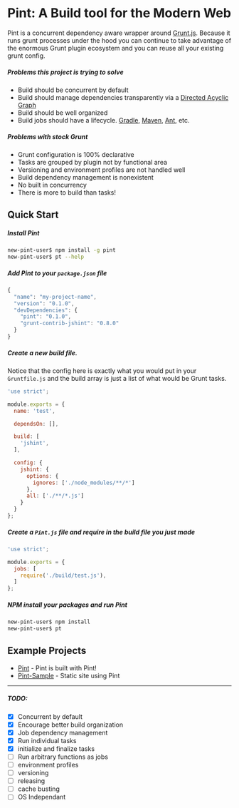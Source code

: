 # Pint: A Build tool for the Modern Web

Pint is a concurrent dependency aware wrapper around [Grunt.js](http://http://gruntjs.com/). Because it runs grunt processes under the hood you can continue to take advantage of the enormous Grunt plugin ecosystem and you can reuse all your existing grunt config.  

##### Problems this project is trying to solve

* Build should be concurrent by default
* Build should manage dependencies transparently via a [Directed Acyclic Graph](http://en.wikipedia.org/wiki/Directed_acyclic_graph)
* Build should be well organized
* Build jobs should have a lifecycle. [Gradle](http://www.gradle.org/docs/current/userguide/build_lifecycle.html), [Maven](http://maven.apache.org/guides/introduction/introduction-to-the-lifecycle.html), [Ant](http://ant.apache.org/easyant/history/trunk/ref/Defaultlifecycle.html), etc. 

##### Problems with stock Grunt

* Grunt configuration is 100% declarative
* Tasks are grouped by plugin not by functional area
* Versioning and environment profiles are not handled well
* Build dependency management is nonexistent
* No built in concurrency
* There is more to build than tasks!

## Quick Start

##### Install Pint

```bash
new-pint-user$ npm install -g pint
new-pint-user$ pt --help
```


##### Add Pint to your `package.json` file


```javascript
{
  "name": "my-project-name",
  "version": "0.1.0",
  "devDependencies": {
    "pint": "0.1.0",
    "grunt-contrib-jshint": "0.8.0"
  }
}

```

##### Create a new build file. 
Notice that the config here is exactly what you would put in your `Gruntfile.js` and the build array is just a list of what would be Grunt tasks.

```javascript
'use strict';

module.exports = {
  name: 'test',

  dependsOn: [],

  build: [
    'jshint',
  ],

  config: {
    jshint: {
      options: {
        ignores: ['./node_modules/**/*']
      },
      all: ['./**/*.js']
    }
  }
};
```

##### Create a `Pint.js` file and require in the build file you just made

```javascript
'use strict';

module.exports = {
  jobs: [
    require('./build/test.js'),
  ]
};

```

##### NPM install your packages and run Pint

```bash
new-pint-user$ npm install
new-pint-user$ pt
```


## Example Projects
* [Pint](https://github.com/baer/pint) - Pint is built with Pint!
* [Pint-Sample](https://github.com/baer/pint-sample.com) - Static site using Pint

---

##### TODO:
- [x] Concurrent by default
- [x] Encourage better build organization
- [x] Job dependency management
- [x] Run individual tasks
- [x] initialize and finalize tasks
- [ ] Run arbitrary functions as jobs
- [ ] environment profiles
- [ ] versioning
- [ ] releasing
- [ ] cache busting
- [ ] OS Independant
